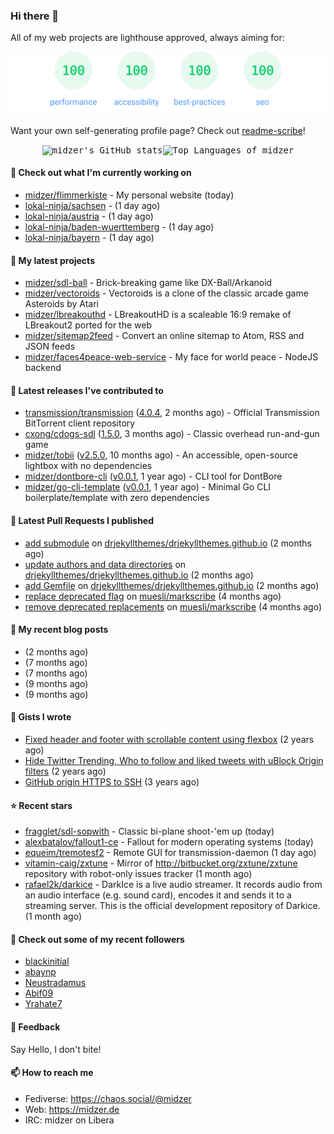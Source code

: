 ### Hi there 👋

All of my web projects are lighthouse approved, always aiming for:

<p align="center">
  <kbd><img src="https://github.com/midzer/midzer/blob/master/lighthouse.svg" alt="Lighthouse score 100s"></kbd>
</p>

Want your own self-generating profile page? Check out [readme-scribe](https://github.com/muesli/readme-scribe)!

<p align="center">
  <kbd><img src="https://github-readme-stats.vercel.app/api?username=midzer&show_icons=true&hide_title=true&hide_border=true&theme=tokyonight" alt="midzer's GitHub stats"><img height="165" src="https://github-readme-stats.vercel.app/api/top-langs/?username=midzer&layout=compact&langs_count=8&hide_border=true&theme=tokyonight" alt="Top Languages of midzer"></kbd>
</p>

#### 👷 Check out what I'm currently working on

- [midzer/flimmerkiste](https://github.com/midzer/flimmerkiste) - My personal website (today)
- [lokal-ninja/sachsen](https://github.com/lokal-ninja/sachsen) -  (1 day ago)
- [lokal-ninja/austria](https://github.com/lokal-ninja/austria) -  (1 day ago)
- [lokal-ninja/baden-wuerttemberg](https://github.com/lokal-ninja/baden-wuerttemberg) -  (1 day ago)
- [lokal-ninja/bayern](https://github.com/lokal-ninja/bayern) -  (1 day ago)

#### 🌱 My latest projects

- [midzer/sdl-ball](https://github.com/midzer/sdl-ball) - Brick-breaking game like DX-Ball/Arkanoid
- [midzer/vectoroids](https://github.com/midzer/vectoroids) - Vectoroids is a clone of the classic arcade game Asteroids by Atari
- [midzer/lbreakouthd](https://github.com/midzer/lbreakouthd) - LBreakoutHD is a scaleable 16:9 remake of LBreakout2 ported for the web
- [midzer/sitemap2feed](https://github.com/midzer/sitemap2feed) - Convert an online sitemap to Atom, RSS and JSON feeds
- [midzer/faces4peace-web-service](https://github.com/midzer/faces4peace-web-service) - My face for world peace - NodeJS backend

#### 🔭 Latest releases I've contributed to

- [transmission/transmission](https://github.com/transmission/transmission) ([4.0.4](https://github.com/transmission/transmission/releases/tag/4.0.4), 2 months ago) - Official Transmission BitTorrent client repository
- [cxong/cdogs-sdl](https://github.com/cxong/cdogs-sdl) ([1.5.0](https://github.com/cxong/cdogs-sdl/releases/tag/1.5.0), 3 months ago) - Classic overhead run-and-gun game
- [midzer/tobii](https://github.com/midzer/tobii) ([v2.5.0](https://github.com/midzer/tobii/releases/tag/v2.5.0), 10 months ago) - An accessible, open-source lightbox with no dependencies
- [midzer/dontbore-cli](https://github.com/midzer/dontbore-cli) ([v0.0.1](https://github.com/midzer/dontbore-cli/releases/tag/v0.0.1), 1 year ago) - CLI tool for DontBore
- [midzer/go-cli-template](https://github.com/midzer/go-cli-template) ([v0.0.1](https://github.com/midzer/go-cli-template/releases/tag/v0.0.1), 1 year ago) - Minimal Go CLI boilerplate/template with zero dependencies

#### 🔨 Latest Pull Requests I published

- [add submodule](https://github.com/drjekyllthemes/drjekyllthemes.github.io/pull/9) on [drjekyllthemes/drjekyllthemes.github.io](https://github.com/drjekyllthemes/drjekyllthemes.github.io) (2 months ago)
- [update authors and data directories](https://github.com/drjekyllthemes/drjekyllthemes.github.io/pull/8) on [drjekyllthemes/drjekyllthemes.github.io](https://github.com/drjekyllthemes/drjekyllthemes.github.io) (2 months ago)
- [add Gemfile](https://github.com/drjekyllthemes/drjekyllthemes.github.io/pull/7) on [drjekyllthemes/drjekyllthemes.github.io](https://github.com/drjekyllthemes/drjekyllthemes.github.io) (2 months ago)
- [replace deprecated flag](https://github.com/muesli/markscribe/pull/82) on [muesli/markscribe](https://github.com/muesli/markscribe) (4 months ago)
- [remove deprecated replacements](https://github.com/muesli/markscribe/pull/81) on [muesli/markscribe](https://github.com/muesli/markscribe) (4 months ago)

#### 📜 My recent blog posts

- [](https://midzer.de/how-to-win-an-online-conversation-legally) (2 months ago)
- [](https://midzer.de/eierlikoerkuchen) (7 months ago)
- [](https://midzer.de/a-short-guideline-for-getting-stuff-done-without-ai) (7 months ago)
- [](https://midzer.de/omas-faschingskrapfen) (9 months ago)
- [](https://midzer.de/eine-frage-des-geldes) (9 months ago)

#### 📓 Gists I wrote

- [Fixed header and footer with scrollable content using flexbox](https://gist.github.com/3893ce8c0bec6f805ec1a7bb3269775d) (2 years ago)
- [Hide Twitter Trending, Who to follow and liked tweets with uBlock Origin filters](https://gist.github.com/1afc39bdf5adbfe0020d1c2212b76b87) (2 years ago)
- [GitHub origin HTTPS to SSH](https://gist.github.com/3ceba8ad7d956e02d9e920b121d8d059) (3 years ago)

#### ⭐ Recent stars

- [fragglet/sdl-sopwith](https://github.com/fragglet/sdl-sopwith) - Classic bi-plane shoot-&#39;em up (today)
- [alexbatalov/fallout1-ce](https://github.com/alexbatalov/fallout1-ce) - Fallout for modern operating systems (today)
- [equeim/tremotesf2](https://github.com/equeim/tremotesf2) - Remote GUI for transmission-daemon (1 day ago)
- [vitamin-caig/zxtune](https://github.com/vitamin-caig/zxtune) - Mirror of http://bitbucket.org/zxtune/zxtune repository with robot-only issues tracker (1 month ago)
- [rafael2k/darkice](https://github.com/rafael2k/darkice) - DarkIce is a live audio streamer. It records audio from an audio interface (e.g. sound card), encodes it and sends it to a streaming server.  This is the official development repository of Darkice. (1 month ago)

#### 👯 Check out some of my recent followers

- [blackinitial](https://github.com/blackinitial)
- [abaynp](https://github.com/abaynp)
- [Neustradamus](https://github.com/Neustradamus)
- [Abif09](https://github.com/Abif09)
- [Yrahate7](https://github.com/Yrahate7)

#### 💬 Feedback

Say Hello, I don't bite!

#### 📫 How to reach me

- Fediverse: https://chaos.social/@midzer
- Web: https://midzer.de
- IRC: midzer on Libera
